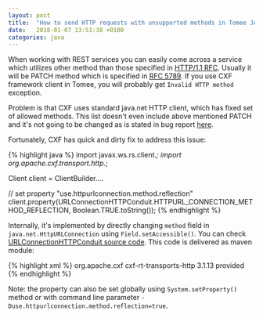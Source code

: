 ```yaml
---
layout: post
title:  "How to send HTTP requests with unsupported methods in Tomee JAX-RS"
date:   2018-01-07 13:51:38 +0100
categories: java
---
```


When working with REST services you can easily come across a service which utilizes other method than those specified in [HTTP/1.1 RFC][rfc2616].
Usually it will be PATCH method which is specified in [RFC 5789][rfc5789].
If you use CXF framework client in Tomee, you will probably get `Invalid HTTP method` exception.

Problem is that CXF uses standard java.net HTTP client, which has fixed set of allowed methods.
This list doesn't even include above mentioned PATCH and it's not going to be changed as is stated in bug report [here][bug].

Fortunately, CXF has quick and dirty fix to address this issue:

{% highlight java %}
import javax.ws.rs.client.*;
import org.apache.cxf.transport.http.*;


Client client = ClientBuilder....

// set property "use.httpurlconnection.method.reflection"
client.property(URLConnectionHTTPConduit.HTTPURL_CONNECTION_METHOD_REFLECTION, Boolean.TRUE.toString());
{% endhighlight %}

Internally, it's implemented by directly changing `method` field in `java.net.HttpURLConnection` using `Field.setAccessible()`.
You can check [URLConnectionHTTPConduit source code][source].
This code is delivered as maven module:

{% highlight xml %}
<dependency>
    <groupId>org.apache.cxf</groupId>
    <artifactId>cxf-rt-transports-http</artifactId>
    <version>3.1.13</version>
    <scope>provided</scope>
</dependency>
{% endhighlight %}

Note: the property can also be set globally using `System.setProperty()` method or with command line parameter `-Duse.httpurlconnection.method.reflection=true`.

[source]: https://github.com/apache/cxf/blob/master/rt/transports/http/src/main/java/org/apache/cxf/transport/http/URLConnectionHTTPConduit.java
[bug]: https://bugs.openjdk.java.net/browse/JDK-7016595
[rfc5789]: https://tools.ietf.org/html/rfc5789
[rfc2616]: https://tools.ietf.org/html/rfc2616
